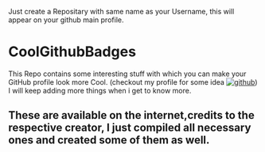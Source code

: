 Just create a Repositary with same name as your Username, this will appear on your github main profile.
# CoolGithubBadges
This Repo contains some interesting stuff with which you can make your GitHub profile look more Cool.
(checkout my profile for some idea  [![github](https://img.shields.io/badge/GitHub-000000?style=for-the-badge&logo=GitHub&logoColor=white)](https://github.com/HarshDutt17))
I will keep adding more things when i get to know more.

## These are available on the internet,credits to the respective creator, I just compiled all necessary ones and created some of them as well.
